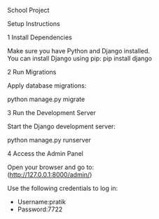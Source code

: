 School Project


Setup Instructions

1 Install Dependencies

   Make sure you have Python and Django installed.  
   You can install Django using pip:
   pip install django
   

2 Run Migrations

   Apply database migrations:

   python manage.py migrate


3 Run the Development Server

   Start the Django development server:
   
   python manage.py runserver
   

4 Access the Admin Panel

   Open your browser and go to:  
   (http://127.0.0.1:8000/admin/)

   Use the following credentials to log in:

   - Username:pratik
   - Password:7722

